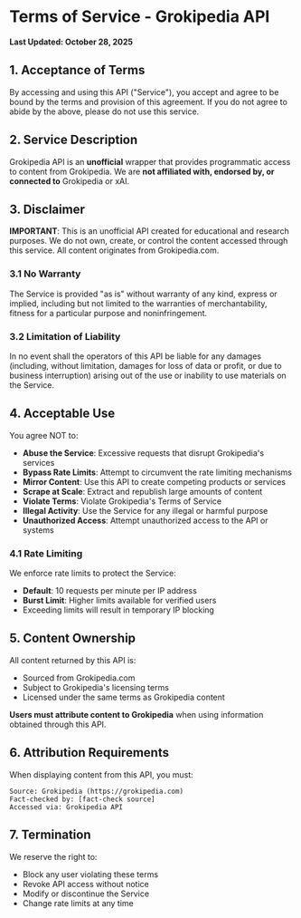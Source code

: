 # Terms of Service - Grokipedia API

**Last Updated: October 28, 2025**

## 1. Acceptance of Terms

By accessing and using this API ("Service"), you accept and agree to be bound by the terms and provision of this agreement. If you do not agree to abide by the above, please do not use this service.

## 2. Service Description

Grokipedia API is an **unofficial** wrapper that provides programmatic access to content from Grokipedia. We are **not affiliated with, endorsed by, or connected to** Grokipedia or xAI.

## 3. Disclaimer

**IMPORTANT**: This is an unofficial API created for educational and research purposes. We do not own, create, or control the content accessed through this service. All content originates from Grokipedia.com.

### 3.1 No Warranty

The Service is provided "as is" without warranty of any kind, express or implied, including but not limited to the warranties of merchantability, fitness for a particular purpose and noninfringement.

### 3.2 Limitation of Liability

In no event shall the operators of this API be liable for any damages (including, without limitation, damages for loss of data or profit, or due to business interruption) arising out of the use or inability to use materials on the Service.

## 4. Acceptable Use

You agree NOT to:

- **Abuse the Service**: Excessive requests that disrupt Grokipedia's services
- **Bypass Rate Limits**: Attempt to circumvent the rate limiting mechanisms
- **Mirror Content**: Use this API to create competing products or services
- **Scrape at Scale**: Extract and republish large amounts of content
- **Violate Terms**: Violate Grokipedia's Terms of Service
- **Illegal Activity**: Use the Service for any illegal or harmful purpose
- **Unauthorized Access**: Attempt unauthorized access to the API or systems

### 4.1 Rate Limiting

We enforce rate limits to protect the Service:

- **Default**: 10 requests per minute per IP address
- **Burst Limit**: Higher limits available for verified users
- Exceeding limits will result in temporary IP blocking

## 5. Content Ownership

All content returned by this API is:

- Sourced from Grokipedia.com
- Subject to Grokipedia's licensing terms
- Licensed under the same terms as Grokipedia content

**Users must attribute content to Grokipedia** when using information obtained through this API.

## 6. Attribution Requirements

When displaying content from this API, you must:

```
Source: Grokipedia (https://grokipedia.com)
Fact-checked by: [fact-check source]
Accessed via: Grokipedia API
```

## 7. Termination

We reserve the right to:

- Block any user violating these terms
- Revoke API access without notice
- Modify or discontinue the Service
- Change rate limits at any time

